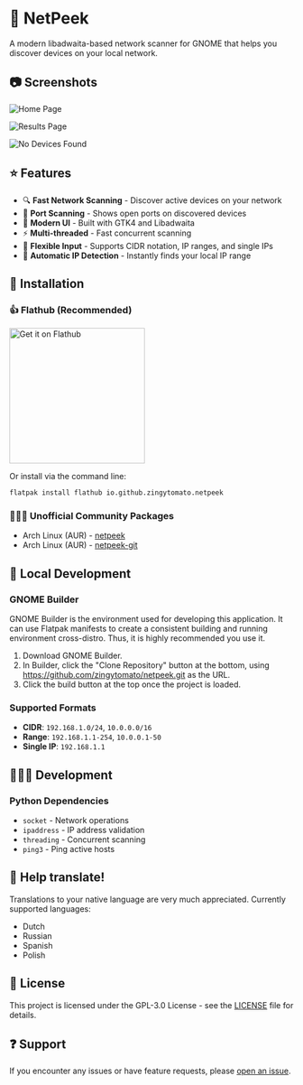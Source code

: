 # 🔎 NetPeek

A modern libadwaita-based network scanner for GNOME that helps you discover devices on your local network.

## 📷 Screenshots


![Home Page](https://github.com/ZingyTomato/NetPeek/blob/master/data/screenshots/1.png?raw=true)

![Results Page](https://github.com/ZingyTomato/NetPeek/blob/master/data/screenshots/2.png?raw=true)

![No Devices Found](https://github.com/ZingyTomato/NetPeek/blob/master/data/screenshots/3.png?raw=true)

## ⭐ Features

- 🔍 **Fast Network Scanning** - Discover active devices on your network
- 🎯 **Port Scanning** - Shows open ports on discovered devices
- 📱 **Modern UI** - Built with GTK4 and Libadwaita
- ⚡ **Multi-threaded** - Fast concurrent scanning
- 🔧 **Flexible Input** - Supports CIDR notation, IP ranges, and single IPs
- 🤖 **Automatic IP Detection** - Instantly finds your local IP range

## 🔧 Installation

### 👍 Flathub (Recommended)
<a href='https://flathub.org/apps/io.github.zingytomato.netpeek'>
    <img width='240' alt='Get it on Flathub' src='https://flathub.org/api/badge?svg&locale=en'/>
</a>

Or install via the command line:
```sh
flatpak install flathub io.github.zingytomato.netpeek
```

### 👨🏻‍🔧 Unofficial Community Packages
* Arch Linux (AUR) - [netpeek](https://aur.archlinux.org/packages/netpeek)
* Arch Linux (AUR) - [netpeek-git](https://aur.archlinux.org/packages/netpeek-git)

## 🔨 Local Development

### GNOME Builder

GNOME Builder is the environment used for developing this application.
It can use Flatpak manifests to create a consistent building and running
environment cross-distro. Thus, it is highly recommended you use it.

1. Download GNOME Builder.
2. In Builder, click the "Clone Repository" button at the bottom, using https://github.com/zingytomato/netpeek.git as the URL.
3. Click the build button at the top once the project is loaded.

### Supported Formats

- **CIDR**: `192.168.1.0/24`, `10.0.0.0/16`
- **Range**: `192.168.1.1-254`, `10.0.0.1-50`
- **Single IP**: `192.168.1.1`

## 👨🏻‍💻 Development

### Python Dependencies

- `socket` - Network operations
- `ipaddress` - IP address validation
- `threading` - Concurrent scanning
- `ping3` - Ping active hosts

## 🙌 Help translate!

Translations to your native language are very much appreciated.
Currently supported languages:
* Dutch
* Russian
* Spanish
* Polish

## 📙 License

This project is licensed under the GPL-3.0 License - see the [LICENSE](https://github.com/ZingyTomato/NetPeek/blob/master/LICENSE) file for details.

## ❓ Support

If you encounter any issues or have feature requests, please [open an issue](https://github.com/zingytomato/netpeek/issues).
